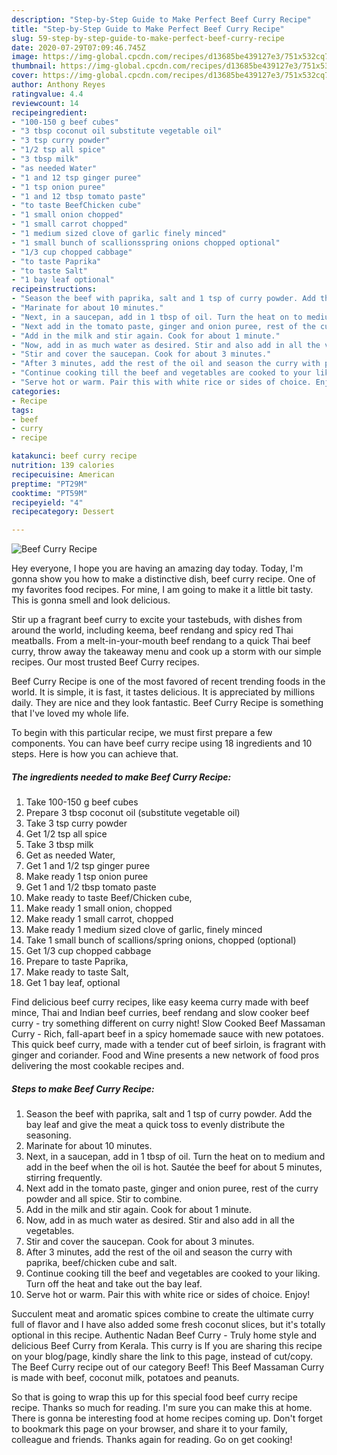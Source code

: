 ```yaml
---
description: "Step-by-Step Guide to Make Perfect Beef Curry Recipe"
title: "Step-by-Step Guide to Make Perfect Beef Curry Recipe"
slug: 59-step-by-step-guide-to-make-perfect-beef-curry-recipe
date: 2020-07-29T07:09:46.745Z
image: https://img-global.cpcdn.com/recipes/d13685be439127e3/751x532cq70/beef-curry-recipe-recipe-main-photo.jpg
thumbnail: https://img-global.cpcdn.com/recipes/d13685be439127e3/751x532cq70/beef-curry-recipe-recipe-main-photo.jpg
cover: https://img-global.cpcdn.com/recipes/d13685be439127e3/751x532cq70/beef-curry-recipe-recipe-main-photo.jpg
author: Anthony Reyes
ratingvalue: 4.4
reviewcount: 14
recipeingredient:
- "100-150 g beef cubes"
- "3 tbsp coconut oil substitute vegetable oil"
- "3 tsp curry powder"
- "1/2 tsp all spice"
- "3 tbsp milk"
- "as needed Water"
- "1 and 12 tsp ginger puree"
- "1 tsp onion puree"
- "1 and 12 tbsp tomato paste"
- "to taste BeefChicken cube"
- "1 small onion chopped"
- "1 small carrot chopped"
- "1 medium sized clove of garlic finely minced"
- "1 small bunch of scallionsspring onions chopped optional"
- "1/3 cup chopped cabbage"
- "to taste Paprika"
- "to taste Salt"
- "1 bay leaf optional"
recipeinstructions:
- "Season the beef with paprika, salt and 1 tsp of curry powder. Add the bay leaf and give the meat a quick toss to evenly distribute the seasoning."
- "Marinate for about 10 minutes."
- "Next, in a saucepan, add in 1 tbsp of oil. Turn the heat on to medium and add in the beef when the oil is hot. Sautée the beef for about 5 minutes, stirring frequently."
- "Next add in the tomato paste, ginger and onion puree, rest of the curry powder and all spice. Stir to combine."
- "Add in the milk and stir again. Cook for about 1 minute."
- "Now, add in as much water as desired. Stir and also add in all the vegetables."
- "Stir and cover the saucepan. Cook for about 3 minutes."
- "After 3 minutes, add the rest of the oil and season the curry with paprika, beef/chicken cube and salt."
- "Continue cooking till the beef and vegetables are cooked to your liking. Turn off the heat and take out the bay leaf."
- "Serve hot or warm. Pair this with white rice or sides of choice. Enjoy!"
categories:
- Recipe
tags:
- beef
- curry
- recipe

katakunci: beef curry recipe 
nutrition: 139 calories
recipecuisine: American
preptime: "PT29M"
cooktime: "PT59M"
recipeyield: "4"
recipecategory: Dessert

---
```



![Beef Curry Recipe](https://img-global.cpcdn.com/recipes/d13685be439127e3/751x532cq70/beef-curry-recipe-recipe-main-photo.jpg)

Hey everyone, I hope you are having an amazing day today. Today, I'm gonna show you how to make a distinctive dish, beef curry recipe. One of my favorites food recipes. For mine, I am going to make it a little bit tasty. This is gonna smell and look delicious.

Stir up a fragrant beef curry to excite your tastebuds, with dishes from around the world, including keema, beef rendang and spicy red Thai meatballs. From a melt-in-your-mouth beef rendang to a quick Thai beef curry, throw away the takeaway menu and cook up a storm with our simple recipes. Our most trusted Beef Curry recipes.

Beef Curry Recipe is one of the most favored of recent trending foods in the world. It is simple, it is fast, it tastes delicious. It is appreciated by millions daily. They are nice and they look fantastic. Beef Curry Recipe is something that I've loved my whole life.


To begin with this particular recipe, we must first prepare a few components. You can have beef curry recipe using 18 ingredients and 10 steps. Here is how you can achieve that.

<!--inarticleads1-->

##### The ingredients needed to make Beef Curry Recipe:

1. Take 100-150 g beef cubes
1. Prepare 3 tbsp coconut oil (substitute vegetable oil)
1. Take 3 tsp curry powder
1. Get 1/2 tsp all spice
1. Take 3 tbsp milk
1. Get as needed Water,
1. Get 1 and 1/2 tsp ginger puree
1. Make ready 1 tsp onion puree
1. Get 1 and 1/2 tbsp tomato paste
1. Make ready to taste Beef/Chicken cube,
1. Make ready 1 small onion, chopped
1. Make ready 1 small carrot, chopped
1. Make ready 1 medium sized clove of garlic, finely minced
1. Take 1 small bunch of scallions/spring onions, chopped (optional)
1. Get 1/3 cup chopped cabbage
1. Prepare to taste Paprika,
1. Make ready to taste Salt,
1. Get 1 bay leaf, optional


Find delicious beef curry recipes, like easy keema curry made with beef mince, Thai and Indian beef curries, beef rendang and slow cooker beef curry - try something different on curry night! Slow Cooked Beef Massaman Curry - Rich, fall-apart beef in a spicy homemade sauce with new potatoes. This quick beef curry, made with a tender cut of beef sirloin, is fragrant with ginger and coriander. Food and Wine presents a new network of food pros delivering the most cookable recipes and. 

<!--inarticleads2-->

##### Steps to make Beef Curry Recipe:

1. Season the beef with paprika, salt and 1 tsp of curry powder. Add the bay leaf and give the meat a quick toss to evenly distribute the seasoning.
1. Marinate for about 10 minutes.
1. Next, in a saucepan, add in 1 tbsp of oil. Turn the heat on to medium and add in the beef when the oil is hot. Sautée the beef for about 5 minutes, stirring frequently.
1. Next add in the tomato paste, ginger and onion puree, rest of the curry powder and all spice. Stir to combine.
1. Add in the milk and stir again. Cook for about 1 minute.
1. Now, add in as much water as desired. Stir and also add in all the vegetables.
1. Stir and cover the saucepan. Cook for about 3 minutes.
1. After 3 minutes, add the rest of the oil and season the curry with paprika, beef/chicken cube and salt.
1. Continue cooking till the beef and vegetables are cooked to your liking. Turn off the heat and take out the bay leaf.
1. Serve hot or warm. Pair this with white rice or sides of choice. Enjoy!


Succulent meat and aromatic spices combine to create the ultimate curry full of flavor and I have also added some fresh coconut slices, but it&#39;s totally optional in this recipe. Authentic Nadan Beef Curry - Truly home style and delicious Beef Curry from Kerala. This curry is If you are sharing this recipe on your blog/page, kindly share the link to this page, instead of cut/copy. The Beef Curry recipe out of our category Beef! This Beef Massaman Curry is made with beef, coconut milk, potatoes and peanuts. 

So that is going to wrap this up for this special food beef curry recipe recipe. Thanks so much for reading. I'm sure you can make this at home. There is gonna be interesting food at home recipes coming up. Don't forget to bookmark this page on your browser, and share it to your family, colleague and friends. Thanks again for reading. Go on get cooking!
